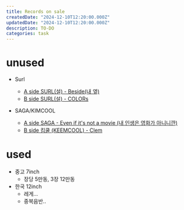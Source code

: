```yaml
---
title: Records on sale
createdDate: "2024-12-10T12:20:00.000Z"
updatedDate: "2024-12-10T12:20:00.000Z"
description: TO-DO
categories: task
---
```


# unused

- Surl
  - [A side SURL(설) - Beside(내 옆)](https://youtu.be/f-UuhIsRru4?si=OXiFl7ayVg9kihOo)
  - [B side SURL(설) - COLORs](https://youtu.be/Fr6dvv7mVVs?si=WkuESn0VNnS5qtd3)
- SAGA/KIMCOOL

  - [A side SAGA - Even if it's not a movie (내 인생은 영화가 아니니깐)](https://youtu.be/vi4J-5ofQH4?si=WLP8uZ6uxVEEyG6y)
  - [B side 킴쿨 (KEEMCOOL) - Clem ](https://youtu.be/_kDqT3P_6Ng?si=7QrYNF6ILcdIQp9r)

# used

- 중고 7inch
  - 장당 5만동, 3장 12만동
- 한국 12inch
  - 레게...
  - 중복음반..
